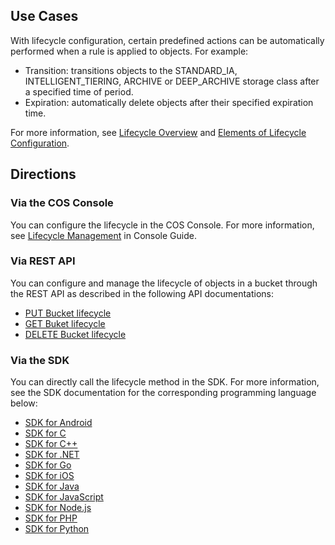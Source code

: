 ## Use Cases

With lifecycle configuration, certain predefined actions can be automatically performed when a rule is applied to objects. For example:

- Transition: transitions objects to the STANDARD_IA, INTELLIGENT_TIERING, ARCHIVE or DEEP_ARCHIVE storage class after a specified time of period.
- Expiration: automatically delete objects after their specified expiration time.

For more information, see [Lifecycle Overview](https://intl.cloud.tencent.com/document/product/436/17028) and [Elements of Lifecycle Configuration](https://intl.cloud.tencent.com/document/product/436/17029).

## Directions

### Via the COS Console

You can configure the lifecycle in the COS Console. For more information, see [Lifecycle Management](https://intl.cloud.tencent.com/document/product/436/14605) in Console Guide.

### Via REST API

You can configure and manage the lifecycle of objects in a bucket through the REST API as described in the following API documentations:

- [PUT Bucket lifecycle](https://intl.cloud.tencent.com/document/product/436/8280)
- [GET Buket lifecycle](https://intl.cloud.tencent.com/document/product/436/8278)
- [DELETE Bucket lifecycle](https://intl.cloud.tencent.com/document/product/436/8284)

### Via the SDK

You can directly call the lifecycle method in the SDK. For more information, see the SDK documentation for the corresponding programming language below:

- [SDK for Android](https://intl.cloud.tencent.com/document/product/436/36197)
- [SDK for C](https://intl.cloud.tencent.com/document/product/436/31519#.E7.94.9F.E5.91.BD.E5.91.A8.E6.9C.9F)
- [SDK for C++](https://intl.cloud.tencent.com/document/product/436/12301)
- [SDK for .NET](https://intl.cloud.tencent.com/document/product/436/35269)
- [SDK for Go](https://intl.cloud.tencent.com/document/product/436/31527#.E7.94.9F.E5.91.BD.E5.91.A8.E6.9C.9F)
- [SDK for iOS](https://intl.cloud.tencent.com/document/product/436/37855)
- [SDK for Java](https://intl.cloud.tencent.com/document/product/436/10199)
- [SDK for JavaScript](https://intl.cloud.tencent.com/document/product/436/35806)
- [SDK for Node.js](https://intl.cloud.tencent.com/document/product/436/35860)
- [SDK for PHP](https://intl.cloud.tencent.com/document/product/436/35002)
- [SDK for Python](https://intl.cloud.tencent.com/document/product/436/31547)

